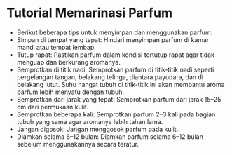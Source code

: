 # Tutorial Memarinasi Parfum

- Berikut beberapa tips untuk menyimpan dan menggunakan parfum:
- Simpan di tempat yang tepat: Hindari menyimpan parfum di kamar mandi atau tempat lembap. 
- Tutup rapat: Pastikan parfum dalam kondisi tertutup rapat agar tidak menguap dan berkurang aromanya. 
- Semprotkan di titik nadi: Semprotkan parfum di titik-titik nadi seperti pergelangan tangan, belakang telinga, diantara payudara, dan di belakang lutut. Suhu hangat tubuh di titik-titik ini akan membantu aroma parfum lebih menyatu dengan tubuh. 
- Semprotkan dari jarak yang tepat: Semprotkan parfum dari jarak 15–25 cm dari permukaan kulit. 
- Semprotkan beberapa kali: Semprotkan parfum 2–3 kali pada bagian tubuh yang sama agar aromanya lebih tahan lama. 
- Jangan digosok: Jangan menggosok parfum pada kulit. 
- Diamkan selama 6–12 bulan: Diamkan parfum selama 6–12 bulan sebelum menggunakannya secara teratur. 